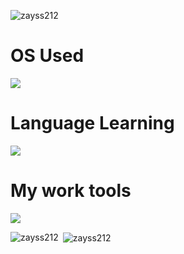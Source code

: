 <p align="left"> <img src="https://komarev.com/ghpvc/?username=zayss212&color=12114c" alt="zayss212" /> </p>

# OS Used
<img src="https://img.shields.io/badge/Windows-0078D6?style=for-the-badge&logo=windows&logoColor=white">

# Language Learning
<img src="https://img.shields.io/badge/Lua-2C2D72?style=for-the-badge&logo=lua&logoColor=white"> 

# My work tools
<img src="https://img.shields.io/badge/Visual_Studio_Code-0078D4?style=for-the-badge&logo=visual%20studio%20code&logoColor=white">

<p><img align="left" src="https://github-readme-stats.vercel.app/api/top-langs?username=zayss212&show_icons=true&locale=en&layout=compact&theme=radical" alt="zayss212" /></p>

<p>&nbsp;<img align="center" src="https://github-readme-stats.vercel.app/api?username=zayss212&show_icons=true&theme=radical" alt="zayss212" /></p>
